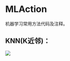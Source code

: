 # MLAction
机器学习常用方法代码及注释。

## KNN(K近邻)：

![](https://gitee.com/tantexian/mlaction/blob/master/docs/static/knn_1.png)